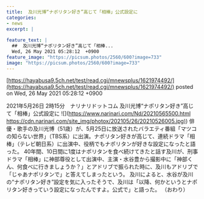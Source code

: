 ```yaml
---
title:  及川光博“ナポリタン好き”高じて「相棒」公式設定に  
categories:
- news
excerpt: |
  
feature_text: |
  ##  及川光博“ナポリタン好き”高じて「相棒...
  Wed, 26 May 2021 05:28:12  +0900
feature_image: "https://picsum.photos/2560/600?image=733"
image: "https://picsum.photos/2560/600?image=733"
---
```


[https://hayabusa9.5ch.net/test/read.cgi/mnewsplus/1621974492/](https://hayabusa9.5ch.net/test/read.cgi/mnewsplus/1621974492/)
posted on Wed, 26 May 2021 05:28:12  +0900

<!--more-->

2021年5月26日 2時15分　ナリナリドットコム 及川光博“ナポリタン好き”高じて「相棒」公式設定に ![](https://www.narinari.com/Nd/20210565500.html [https://cdn.narinari.com/site_img/photox/202105/26/20210526005.jpg)](https://cdn.narinari.com/site_img/photox/202105/26/20210526005.jpg)) 俳優・歌手の及川光博（51歳）が、5月25日に放送されたバラエティ番組「マツコの知らない世界」（TBS系）に出演。ナポリタン好きが高じて、連続ドラマ「相棒」（テレビ朝日系）に出演中、役柄でもナポリタンが好きな設定になったと語った。 40年間、10日間に1度はナポリタンを食べ続けてきたと話す及川が、刑事ドラマ「相棒」に神部尊役として出演中、主演・水谷豊から撮影中に「神部くん、何食べに行きましょうか？」とアドリブで振られた時に、及川もアドリブで「じゃあナポリタンで」と答えてしまったという。 及川によると、水谷が及川の“ナポリタン好き”設定を気に入ったそうで、及川は「以降、何かというとナポリタン好きっていう設定になったんですよ。公式で」と語った。 （おわり）
